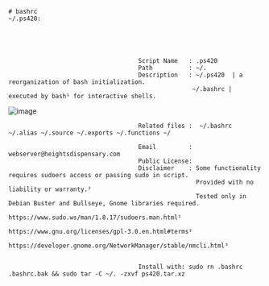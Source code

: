     # bashrc
    ~/.ps420:  
                 



                
                                        Script Name   : .ps420
                                        Path          : ~/.                                                 
                                        Description   : ~/.ps420  | a reorganization of bash initialization.
                                                       ~/.bashrc | executed by bash¹ for interactive shells.
![image](https://user-images.githubusercontent.com/10424858/120154192-3c4f3f80-c1b5-11eb-8842-4908fe1598a6.png)

                                        Related files :  ~/.bashrc ~/.alias ~/.source ~/.exports ~/.functions ~/

                                        Email         : webserver@heightsdispensary.com 
                                        Public License: 
                                        Disclaimer    : Some functionality requires sudoers access or passing sudo in script.
                                                        Provided with no liability or warranty.² 
                                                        Tested only in Debian Buster and Bullseye, Gnome libraries required.                      
                                                        https://www.sudo.ws/man/1.8.17/sudoers.man.html¹
                                                        https://www.gnu.org/licenses/gpl-3.0.en.html#terms² 
                                                        https://developer.gnome.org/NetworkManager/stable/nmcli.html³


                                        Install with: sudo rn .bashrc .bashrc.bak && sudo tar -C ~/. -zxvf ps420.tar.xz




